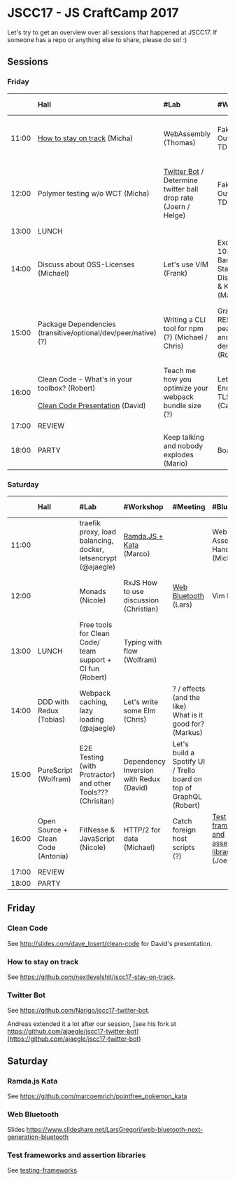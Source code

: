 # JSCC17 - JS CraftCamp 2017

Let's try to get an overview over all sessions that happened at JSCC17. If someone has a repo or anything else to share,
please do so! :)

## Sessions

### Friday

|       | Hall                                                                                                  | #Lab                                                                           | #Workshop                                               | #Meeting                                                               | #Blue                                             | Somewhere else                                           |                                |                                             |
| :---  | :---                                                                                                  | :---                                                                           | :---                                                    | :---                                                                   | :---                                              | :---                                                     | :---                           | :---                                        |
| 11:00 | [How to stay on track](#how-to-stay-on-track) (Micha)                                                 | WebAssembly (Thomas)                                                           | Fake it Outside In TDD (David)                          | Let's TDD an Ethereum Smart Contract (Axel)                            | React-Alternatives (Vue.js, Inferno, ...) (Joern) | The "best" JS Project (what does it need, ...) (Antonia) | Coffee (peerigon)              | Morning Kata (Wolfram)                      |
| 12:00 | Polymer testing w/o WCT (Micha)                                                                       | [Twitter Bot](#twitter-bot) / Determine twitter ball drop rate (Joern / Helge) | Fake it Outside In TDD (David)                          | Chatbots for internal processes (Thomas)                               | Maintainable Stylesheets (Mario)                  | 3D Printing @Intrane(?) (Adrian)                         | Hardware (Espruino?) (Michael) | Fast Feedback #ATDD #TDD #(?) #electron (?) |
| 13:00 | LUNCH                                                                                                 |                                                                                |                                                         |                                                                        |                                                   |                                                          |                                |                                             |
| 14:00 | Discuss about OSS-Licenses (Michael)                                                                  | Let's use VIM (Frank)                                                          | Exorcism 101: Banishing State Discussion & Kata (Marco) | Mob Programming RPG (Chris)                                            | Draft.JS + NLP (Andi)                             | Reactive Form RxJS is the experience? (?) (Carsten)      |                                |                                             |
| 15:00 | Package Dependencies (transitive/optional/dev/peer/native) (?)                                        | Writing a CLI tool for npm (?) (Michael / Chris)                               | GraphQL - REST in peace? Intro and cool demo (Robert)   | Introduction to Functional / Functional Kata Ramda.js (Nicole / Marco) |                                                   |                                                          |                                |                                             |
| 16:00 | Clean Code - What's in your toolbox? (Robert)<br/><br/>[Clean Code Presentation](#clean-code) (David) | Teach me how you optimize your webpack bundle size (?)                         | Let's Encrypt + TLS! (Carsten ?)                        | Functional programming in everyday life (Alex)                         | Workshop Build NPM Libraries with Rollup (Lukas)  | Events and Meetups (?)                                   | Code Reviews (?)               |                                             |
| 17:00 | REVIEW                                                                                                |                                                                                |                                                         |                                                                        |                                                   |                                                          |                                |                                             |
| 18:00 | PARTY                                                                                                 | Keep talking and nobody explodes (Mario)                                       | Boardgames                                              |                                                                        |                                                   |                                                          |                                |                                             |

### Saturday

|       | Hall                               | #Lab                                                          | #Workshop                                | #Meeting                                                           | #Blue                                                                                       | Somewhere else                             |                                                      |
| :---  | :---                               | :---                                                          | :---                                     | :---                                                               | :---                                                                                        | :---                                       | :---                                                 |
| 11:00 |                                    | traefik proxy, load balancing, docker, letsencrypt (@ajaegle) | [Ramda.JS + Kata](#ramdajs-kata) (Marco) |                                                                    | Web Assembly Hands On (Michael)                                                             | Morning Kata (Wolfram)                     |                                                      |
| 12:00 |                                    | Monads (Nicole)                                               | RxJS How to use discussion (Christian)   | [Web Bluetooth](#web-bluetooth) (Lars)                             | Vim Pt. 2                                                                                   | Build Setups (Simon)                       | Multiplatform / Mobile (Cordova / PhoneGap?) (Jonas) |
| 13:00 | LUNCH                              | Free tools for Clean Code/ team support + CI fun (Robert)     | Typing with flow (Wolfram)               |                                                                    |                                                                                             | Spec By Example (Stefan)                   | Pokemon RAID! On Demand (?)                          |
| 14:00 | DDD with Redux (Tobias)            | Webpack caching, lazy loading (@ajaegle)                      | Let's write some Elm (Chris)             | ? / effects (and the like) What is it good for? (Markus)           |                                                                                             |                                            |                                                      |
| 15:00 | PureScript (Wolfram)               | E2E Testing (with Protractor) and other Tools??? (Chrisitan)  | Dependency Inversion with Redux (David)  | Let's build a Spotify UI / Trello board on top of GraphQL (Robert) |                                                                                             | Getting Hands on product + Business (Jeff) |                                                      |
| 16:00 | Open Source + Clean Code (Antonia) | FitNesse & JavaScript (Nicole)                                | HTTP/2 for data (Michael)                | Catch foreign host scripts (?)                                     | [Test frameworks and assertion libraries](#test-frameworks-and-assertion-libraries) (Joern) | Programming using logical Paradigm (Alex)  |                                                      |
| 17:00 | REVIEW                             |                                                               |                                          |                                                                    |                                                                                             |                                            |                                                      |
| 18:00 | PARTY                              |                                                               |                                          |                                                                    |                                                                                             |                                            |                                                      |

## Friday

### Clean Code

See http://slides.com/dave_losert/clean-code for David's presentation.

### How to stay on track

See https://github.com/nextlevelshit/jscc17-stay-on-track.

### Twitter Bot

See https://github.com/Narigo/jscc17-twitter-bot.

Andreas extended it a lot after our session, [see his fork at https://github.com/ajaegle/jscc17-twitter-bot](https://github.com/ajaegle/jscc17-twitter-bot)

## Saturday

### Ramda.js Kata

See https://github.com/marcoemrich/pointfree_pokemon_kata

### Web Bluetooth

Slides https://www.slideshare.net/LarsGregori/web-bluetooth-next-generation-bluetooth

### Test frameworks and assertion libraries

See [testing-frameworks](./testing-frameworks)
